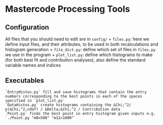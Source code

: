 Mastercode Processing Tools
===========================


Configuration
-------------

All files that you should need to edit are in `config/`
    + `files.py`:  here we define  input files, and their attributes, to be used in both recalculations and histogram generation
    + `file_dict.py`: define which set of files in `files.py` we use in the program
    + `plot_list.py`: define which histograms to make (for both best fit and contribution analyses), also define the standard variable names and indices

Executables
-----------

    `EntryHistos.py` fill and save histograms that contain the entry numbers corresponding to the best points in each of the spaces specified in `plot_list.py`
    `DataHistos.py` create histograms containing the &Chi;^2/ p(&Chi;^2,ndof) / &Delta;&Chi;^2 / Contribution data
    `Point.py` finds the best point in entry histogram given inputs e.g. `./Point.py "m0=500" "m12=1000"`
